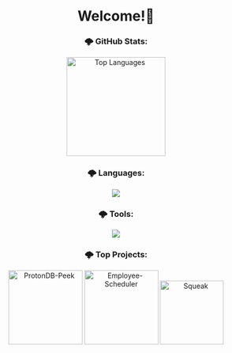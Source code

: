 <h1 align="center">Welcome!🐇</h1>

<div align="center">
  <h3>🌩️ GitHub Stats:</h3>
  <a href="https://github.com/BlackRabbit22">
    <img
      height="200"
      alt="Top Languages"
      src="https://github-readme-stats.vercel.app/api/top-langs/?username=BlackRabbit22&layout=compact&hide_border=true&theme=dracula&custom_title=Top%20%Languages"
      media="(prefers-color-scheme:light)"
    />
    <a />
    <h3>🌩️ Languages:</h3>
      <img src="https://skillicons.dev/icons?i=cs,java,sql,javascript,html,css,php,python,bash" />
    <h3>🌩️ Tools:</h3>
      <img src="https://skillicons.dev/icons?i=vscode,rider,sublime,neovim" />
    <h3>🌩️ Top Projects:</h3>
  </div>
    <div align="center">
      <a href="https://github.com/BlackRabbit22/ProtonDB-Peek">
        <img
          height="150"
          alt="ProtonDB-Peek"
          src="https://github-readme-stats.vercel.app/api/pin/?username=BlackRabbit22&repo=ProtonDB-Peek&hide_border=true&theme=dracula"
      /></a>
      <a href="https://github.com/BlackRabbit22/employee-scheduler">
        <img
          height="150"
          alt="Employee-Scheduler"
          src="https://github-readme-stats.vercel.app/api/pin/?username=BlackRabbit22&repo=employee-scheduler&hide_border=true&theme=dracula"
      /></a>
      <a href="https://github.com/BlackRabbit22/Squeak">
        <img
          height="129"
          alt="Squeak"
          src="https://github-readme-stats.vercel.app/api/pin/?username=BlackRabbit22&repo=squeak&hide_border=true&theme=dracula"
      /></a>
  </a>
</div>
